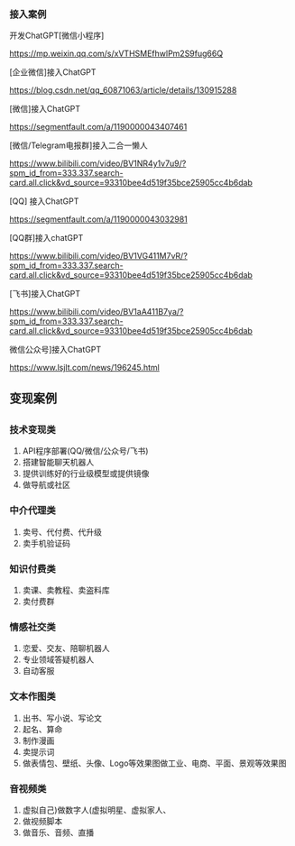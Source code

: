 ### 接入案例



开发ChatGPT[微信小程序]

https://mp.weixin.qq.com/s/xVTHSMEfhwlPm2S9fug66Q



[企业微信]接入ChatGPT

https://blog.csdn.net/qq_60871063/article/details/130915288



[微信]接入ChatGPT

https://segmentfault.com/a/1190000043407461



[微信/Telegram电报群]接入二合一懒人

https://www.bilibili.com/video/BV1NR4y1v7u9/?spm_id_from=333.337.search-card.all.click&vd_source=93310bee4d519f35bce25905cc4b6dab



[QQ] 接入ChatGPT

https://segmentfault.com/a/1190000043032981



[QQ群]接入chatGPT

https://www.bilibili.com/video/BV1VG411M7vR/?spm_id_from=333.337.search-card.all.click&vd_source=93310bee4d519f35bce25905cc4b6dab



[飞书]接入ChatGPT

https://www.bilibili.com/video/BV1aA411B7ya/?spm_id_from=333.337.search-card.all.click&vd_source=93310bee4d519f35bce25905cc4b6dab



微信公众号]接入ChatGPT

https://www.lsjlt.com/news/196245.html







## 变现案例

##  

### 技术变现类

1. API程序部署(QQ/微信/公众号/飞书)
2. 搭建智能聊天机器人
3. 提供训练好的行业级模型或提供镜像
4. 做导航或社区



### 中介代理类

1. 卖号、代付费、代升级
2. 卖手机验证码



### 知识付费类

1. 卖课、卖教程、卖盗料库
2. 卖付费群



### 情感社交类

1. 恋爱、交友、陪聊机器人
2. 专业领域答疑机器人
3. 自动客服



### 文本作图类

1. 出书、写小说、写论文
2. 起名、算命
3. 制作漫画
4. 卖提示词
5. 做表情包、壁纸、头像、Logo等效果图做工业、电商、平面、景观等效果图



### 音视频类

1. 虚拟自己)做数字人(虚拟明星、虚拟家人、
2. 做视频脚本
3. 做音乐、音频、直播